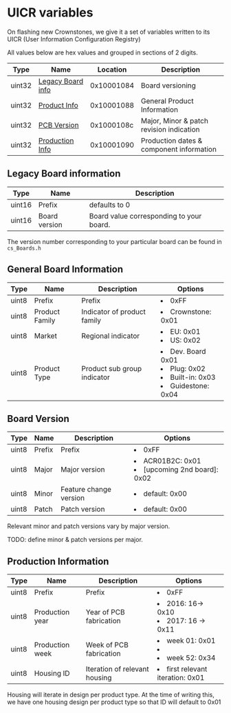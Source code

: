  
# <a name="uicr"></a> UICR variables
On flashing new Crownstones, we give it a set of variables written to its UICR (User Information Configuration Registry)

All values below are hex values and grouped in sections of 2 digits.

Type | Name | Location | Description
--- | --- | --- | ---
uint32 | [Legacy Board info](#legacy_board_info) | 0x10001084 | Board versioning
uint32 | [Product Info](#general_board_info) | 0x10001088 | General Product Information
uint32 | [PCB Version](#board_version) | 0x1000108c | Major, Minor & patch revision indication
uint32 | [Production Info](#production_info) | 0x10001090 | Production dates & component information

## <a name="legacy_board_info"></a> Legacy Board information
Type | Name | Description
--- | --- | ---
uint16 | Prefix | defaults to 0
uint16 | Board version | Board value corresponding to your board.

The version number corresponding to your particular board can be found in `cs_Boards.h`

## <a name="general_board_info"></a> General Board Information
Type | Name | Description | Options
--- | --- | --- | ---
uint8 | Prefix | Prefix | <li> 0xFF </li>
uint8 | Product Family | Indicator of product family | <li> Crownstone: 0x01 </li>
uint8 | Market | Regional indicator | <li> EU: 0x01 </li>  <li> US: 0x02 </li>
uint8 | Product Type | Product sub group indicator |  <li> Dev. Board 0x01</li> <li>Plug: 0x02</li> <li>Built-in: 0x03</li> <li>Guidestone: 0x04</li>


## <a name="board_version"></a> Board Version
Type | Name | Description | Options
--- | --- | --- | ---
uint8 | Prefix | Prefix | <li> 0xFF </li>
uint8 | Major | Major version | <li>ACR01B2C: 0x01</li>  <li>[upcoming 2nd board]: 0x02</li>
uint8 | Minor | Feature change version | <li>default: 0x00 </li>
uint8 | Patch | Patch version | <li> default: 0x00 </li>

Relevant minor and patch versions vary by major version.

TODO: define minor & patch versions per major.

## <a name="production_info"></a> Production Information
Type | Name | Description | Options
--- | --- | --- | ---
uint8 | Prefix | Prefix | <li> 0xFF </li>
uint8 | Production year | Year of PCB fabrication | <li> 2016: 16-> 0x10 </li> <li>2017: 16 -> 0x11</li>
uint8 | Production week | Week of PCB fabrication | <li> week 01: 0x01</li> <li> </li> <li>week 52: 0x34</li>
uint8 | Housing ID | Iteration of relevant housing | <li> first relevant iteration: 0x01 </li>

Housing will iterate in design per product type. At the time of writing this, we have one housing design per product type so that ID will default to 0x01
